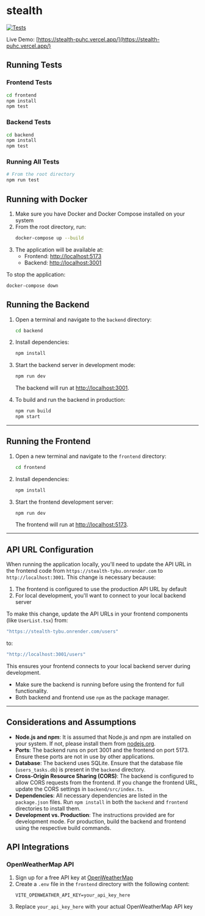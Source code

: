 # stealth

[![Tests](https://github.com/ob10001/stealth/workflows/Test/badge.svg)](https://github.com/ob10001/stealth/actions/workflows/test.yml)

Live Demo: [https://stealth-puhc.vercel.app/](https://stealth-puhc.vercel.app/)

## Running Tests

### Frontend Tests
```sh
cd frontend
npm install
npm test
```

### Backend Tests
```sh
cd backend
npm install
npm test
```

### Running All Tests
```sh
# From the root directory
npm run test
```

## Running with Docker

1. Make sure you have Docker and Docker Compose installed on your system
2. From the root directory, run:
   ```sh
   docker-compose up --build
   ```
3. The application will be available at:
   - Frontend: [http://localhost:5173](http://localhost:5173)
   - Backend: [http://localhost:3001](http://localhost:3001)

To stop the application:
```sh
docker-compose down
```

## Running the Backend

1. Open a terminal and navigate to the `backend` directory:
   ```sh
   cd backend
   ```
2. Install dependencies:
   ```sh
   npm install
   ```
3. Start the backend server in development mode:
   ```sh
   npm run dev
   ```
   The backend will run at [http://localhost:3001](http://localhost:3001).

4. To build and run the backend in production:
   ```sh
   npm run build
   npm start
   ```

---

## Running the Frontend

1. Open a new terminal and navigate to the `frontend` directory:
   ```sh
   cd frontend
   ```
2. Install dependencies:
   ```sh
   npm install
   ```
3. Start the frontend development server:
   ```sh
   npm run dev
   ```
   The frontend will run at [http://localhost:5173](http://localhost:5173).

---

## API URL Configuration

When running the application locally, you'll need to update the API URL in the frontend code from `https://stealth-tybu.onrender.com` to `http://localhost:3001`. This change is necessary because:

1. The frontend is configured to use the production API URL by default
2. For local development, you'll want to connect to your local backend server

To make this change, update the API URLs in your frontend components (like `UserList.tsx`) from:
```typescript
"https://stealth-tybu.onrender.com/users"
```
to:
```typescript
"http://localhost:3001/users"
```

This ensures your frontend connects to your local backend server during development.

- Make sure the backend is running before using the frontend for full functionality.
- Both backend and frontend use `npm` as the package manager.

---

## Considerations and Assumptions

- **Node.js and npm**: It is assumed that Node.js and npm are installed on your system. If not, please install them from [nodejs.org](https://nodejs.org/).
- **Ports**: The backend runs on port 3001 and the frontend on port 5173. Ensure these ports are not in use by other applications.
- **Database**: The backend uses SQLite. Ensure that the database file (`users_tasks.db`) is present in the `backend` directory.
- **Cross-Origin Resource Sharing (CORS)**: The backend is configured to allow CORS requests from the frontend. If you change the frontend URL, update the CORS settings in `backend/src/index.ts`.
- **Dependencies**: All necessary dependencies are listed in the `package.json` files. Run `npm install` in both the `backend` and `frontend` directories to install them.
- **Development vs. Production**: The instructions provided are for development mode. For production, build the backend and frontend using the respective build commands.

## API Integrations

### OpenWeatherMap API

1. Sign up for a free API key at [OpenWeatherMap](https://openweathermap.org/api)
2. Create a `.env` file in the `frontend` directory with the following content:
   ```
   VITE_OPENWEATHER_API_KEY=your_api_key_here
   ```
3. Replace `your_api_key_here` with your actual OpenWeatherMap API key
